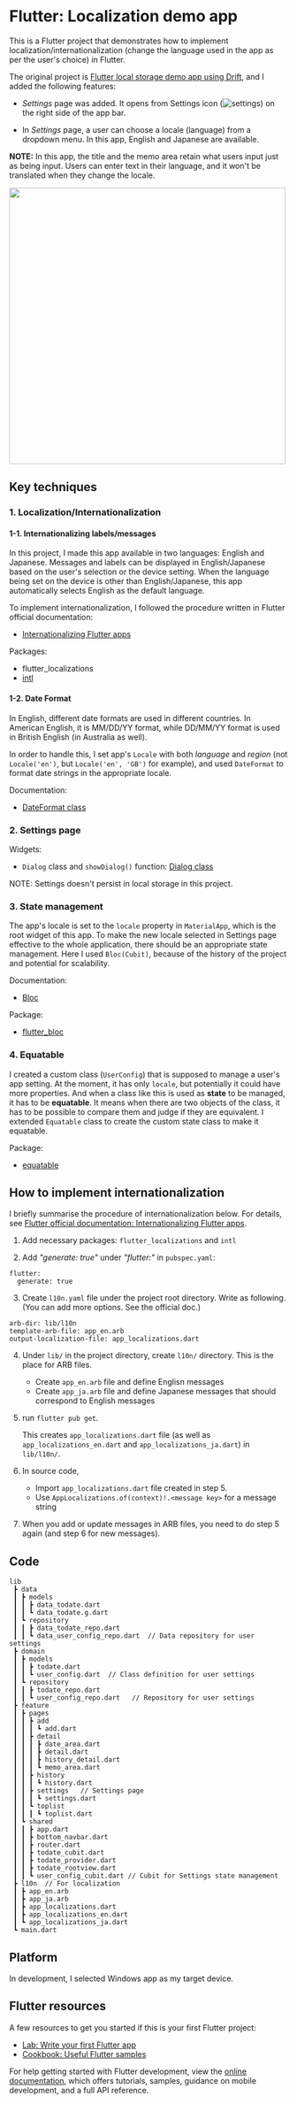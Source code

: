 # Flutter: Localization demo app

This is a Flutter project that demonstrates how to implement localization/internationalization (change the language used in the app as per the user's choice) in Flutter.

The original project is [Flutter local storage demo app using Drift](https://github.com/ChiekoN/Flutter-local_storage_app), and I added the following features:

 - *Settings* page was added. It opens from Settings icon (![settings](README_resources/icon_settings.svg)) on the right side of the app bar.

 - In *Settings* page, a user can choose a locale (language) from a dropdown menu. In this app, English and Japanese are available.


**NOTE:**
In this app, the title and the memo area retain what users input just as being input. Users can enter text in their language, and it won't be translated when they change the locale.

<img src="README_resources/localization_demomovie_square.gif" width="500">

## Key techniques

### 1. Localization/Internationalization

#### 1-1. Internationalizing labels/messages

In this project, I made this app available in two languages: English and Japanese. Messages and labels can be displayed in English/Japanese based on the user's selection or the device setting. When the language being set on the device is other than English/Japanese, this app automatically selects English as the default language.

To implement internationalization, I followed the procedure written in Flutter official documentation:
 - [Internationalizing Flutter apps](https://docs.flutter.dev/ui/accessibility-and-internationalization/internationalization)

Packages:
 - flutter_localizations
 - [intl](https://pub.dev/packages/intl)


#### 1-2. Date Format

In English, different date formats are used in different countries. In American English, it is MM/DD/YY format, while DD/MM/YY format is used in British English (in Australia as well).

In order to handle this, I set app's `Locale` with both *language* and *region* (not `Locale('en')`, but `Locale('en', 'GB')` for example), and used `DateFormat` to format date strings in the appropriate locale.

Documentation:
- [DateFormat class](https://api.flutter.dev/flutter/intl/DateFormat-class.html)


### 2. Settings page

Widgets:
 - `Dialog` class and `showDialog()` function: [Dialog class](https://api.flutter.dev/flutter/material/Dialog-class.html)

 NOTE: Settings doesn't persist in local storage in this project.


### 3. State management

The app's locale is set to the `locale` property in `MaterialApp`, which is the root widget of this app. To make the new locale selected in Settings page effective to the whole application, there should be an appropriate state management. Here I used `Bloc(Cubit)`, because of the history of the project and potential for scalability.

Documentation:
 - [Bloc](https://bloclibrary.dev/)

Package:
 - [flutter_bloc](https://pub.dev/packages/flutter_bloc)

### 4. Equatable

I created a custom class (`UserConfig`) that is supposed to manage a user's app setting. At the moment, it has only `locale`, but potentially it could have more properties. And when a class like this is used as **state** to be managed, it has to be **equatable**. It means when there are two objects of the class, it has to be possible to compare them and judge if they are equivalent. I extended `Equatable` class to create the custom state class to make it equatable.

Package:
  - [equatable](https://pub.dev/packages/equatable)




## How to implement internationalization

I briefly summarise the procedure of internationalization below. For details, see [Flutter official documentation: Internationalizing Flutter apps](https://docs.flutter.dev/ui/accessibility-and-internationalization/internationalization).


1. Add necessary packages: `flutter_localizations` and `intl`

2. Add *"generate: true"* under *"flutter:"* in `pubspec.yaml`:
  ```
  flutter:
    generate: true
  ```

3. Create `l10n.yaml` file under the project root directory. Write as following. (You can add more options. See the official doc.)
  ```
  arb-dir: lib/l10n
  template-arb-file: app_en.arb
  output-localization-file: app_localizations.dart
  ```

4. Under `lib/` in the project directory, create `l10n/` directory.
    This is the place for ARB files.

    - Create `app_en.arb` file and define Englisn messages
    - Create `app_ja.arb` file and define Japanese messages that should correspond to English messages

5. run `flutter pub get`. 

    This creates `app_localizations.dart` file (as well as `app_localizations_en.dart` and `app_localizations_ja.dart`) in  `lib/l10n/`. 

6. In source code, 
    - Import `app_localizations.dart` file created in step 5.
    - Use `AppLocalizations.of(context)!.<message key>` for a message string

7. When you add or update messages in ARB files, you need to do step 5 again (and step 6 for new messages).


## Code
```
lib
 ┣ data
 ┃ ┣ models
 ┃ ┃ ┣ data_todate.dart
 ┃ ┃ ┗ data_todate.g.dart
 ┃ ┗ repository
 ┃ ┃ ┣ data_todate_repo.dart
 ┃ ┃ ┗ data_user_config_repo.dart  // Data repository for user settings
 ┣ domain
 ┃ ┣ models
 ┃ ┃ ┣ todate.dart
 ┃ ┃ ┗ user_config.dart  // Class definition for user settings 
 ┃ ┗ repository
 ┃ ┃ ┣ todate_repo.dart
 ┃ ┃ ┗ user_config_repo.dart   // Repository for user settings 
 ┣ feature
 ┃ ┣ pages
 ┃ ┃ ┣ add
 ┃ ┃ ┃ ┗ add.dart
 ┃ ┃ ┣ detail
 ┃ ┃ ┃ ┣ date_area.dart
 ┃ ┃ ┃ ┣ detail.dart
 ┃ ┃ ┃ ┣ history_detail.dart
 ┃ ┃ ┃ ┗ memo_area.dart
 ┃ ┃ ┣ history
 ┃ ┃ ┃ ┗ history.dart
 ┃ ┃ ┣ settings   // Settings page
 ┃ ┃ ┃ ┗ settings.dart
 ┃ ┃ ┗ toplist
 ┃ ┃ ┃ ┗ toplist.dart
 ┃ ┗ shared
 ┃ ┃ ┣ app.dart
 ┃ ┃ ┣ bottom_navbar.dart
 ┃ ┃ ┣ router.dart
 ┃ ┃ ┣ todate_cubit.dart
 ┃ ┃ ┣ todate_provider.dart
 ┃ ┃ ┣ todate_rootview.dart
 ┃ ┃ ┗ user_config_cubit.dart // Cubit for Settings state management
 ┣ l10n  // For localization
 ┃ ┣ app_en.arb
 ┃ ┣ app_ja.arb
 ┃ ┣ app_localizations.dart
 ┃ ┣ app_localizations_en.dart
 ┃ ┗ app_localizations_ja.dart
 ┗ main.dart
 ```

## Platform

In development, I selected Windows app as my target device.

## Flutter resources

A few resources to get you started if this is your first Flutter project:

- [Lab: Write your first Flutter app](https://docs.flutter.dev/get-started/codelab)
- [Cookbook: Useful Flutter samples](https://docs.flutter.dev/cookbook)

For help getting started with Flutter development, view the
[online documentation](https://docs.flutter.dev/), which offers tutorials,
samples, guidance on mobile development, and a full API reference.
